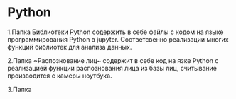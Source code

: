 # Python
1.Папка Библиотеки Python содержить в себе файлы с кодом на языке программирования Python в jupyter. Соответсвенно реализации многих функций библиотек для анализа данных.

2.Папка ~Распознование лиц~ содержит в себе код на язке Python с реализацией функции распознования лица из базы лиц, считывание производится с камеры ноутбука.

3.Папка 
